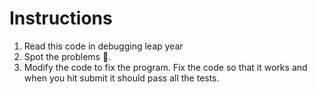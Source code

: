 # Instructions
1. Read this code in debugging leap year
2. Spot the problems 🐞.
3. Modify the code to fix the program.
Fix the code so that it works and when you hit submit it should pass all the tests.
